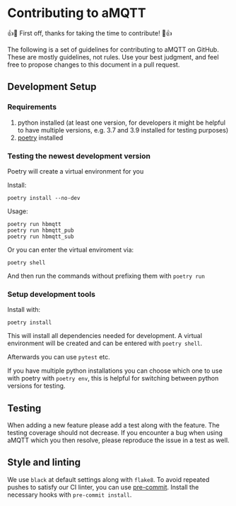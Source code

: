# Contributing to aMQTT

:+1::tada: First off, thanks for taking the time to contribute! :tada::+1:

The following is a set of guidelines for contributing to aMQTT on GitHub. These are mostly guidelines, not rules. Use your best judgment, and feel free to propose changes to this document in a pull request.

## Development Setup


### Requirements

1. python installed (at least one version, for developers it might be helpful to have multiple versions, e.g. 3.7 and 3.9 installed for testing purposes)
2. [poetry](https://python-poetry.org/docs/#installation) installed


### Testing the newest development version

Poetry will create a virtual environment for you

Install:
```
poetry install --no-dev
```

Usage:
```
poetry run hbmqtt
poetry run hbmqtt_pub
poetry run hbmqtt_sub
```

Or you can enter the virtual enviroment via:
```
poetry shell
```

And then run the commands without prefixing them with `poetry run`

### Setup development tools

Install with:
```
poetry install
```
This will install all dependencies needed for development.
A virtual environment will be created and can be entered with `poetry shell`.

Afterwards you can use `pytest` etc.

If you have multiple python installations you can choose which one to use with poetry with `poetry env`, this is helpful for switching between python versions for testing.


## Testing

When adding a new feature please add a test along with the feature. The testing coverage should not decrease.
If you encounter a bug when using aMQTT which you then resolve, please reproduce the issue in a test as well.

## Style and linting

We use `black` at default settings along with `flake8`. To avoid repeated pushes to satisfy our CI linter, you can use [pre-commit](https://pre-commit.com). Install the necessary hooks with `pre-commit install`.
